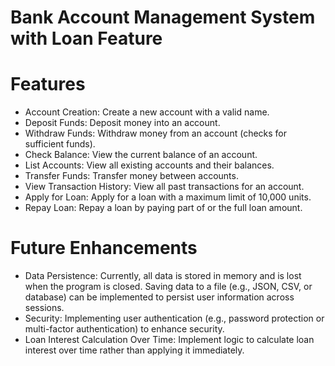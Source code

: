 # Bank Account Management System with Loan Feature

# Features
- Account Creation: Create a new account with a valid name.
- Deposit Funds: Deposit money into an account.
- Withdraw Funds: Withdraw money from an account (checks for sufficient funds).
- Check Balance: View the current balance of an account.
- List Accounts: View all existing accounts and their balances.
- Transfer Funds: Transfer money between accounts.
- View Transaction History: View all past transactions for an account.
- Apply for Loan: Apply for a loan with a maximum limit of 10,000 units.
- Repay Loan: Repay a loan by paying part of or the full loan amount.

# Future Enhancements
- Data Persistence: Currently, all data is stored in memory and is lost when the program is closed. Saving data to a file (e.g., JSON, CSV, or database) can be implemented to persist user information across sessions.
- Security: Implementing user authentication (e.g., password protection or multi-factor authentication) to enhance security.
- Loan Interest Calculation Over Time: Implement logic to calculate loan interest over time rather than applying it immediately.
